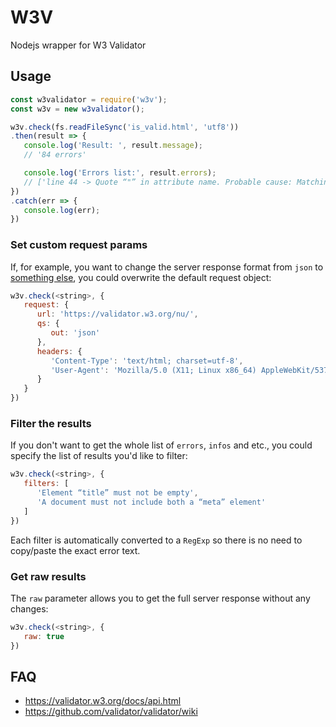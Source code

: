 # W3V
Nodejs wrapper for W3 Validator


## Usage
```javascript
const w3validator = require('w3v');
const w3v = new w3validator();

w3v.check(fs.readFileSync('is_valid.html', 'utf8'))
.then(result => {
   console.log('Result: ', result.message);
   // '84 errors'

   console.log('Errors list:', result.errors);
   // ['line 44 -> Quote “"” in attribute name. Probable cause: Matching quote missing somewhere earlier.']
})
.catch(err => {
   console.log(err);
})
```

### Set custom request params
If, for example, you want to change the server response format from `json` to [something else](https://github.com/validator/validator/wiki/Service-%C2%BB-Common-params#out), you could overwrite the default request object:
```javascript
w3v.check(<string>, {
   request: {
      url: 'https://validator.w3.org/nu/',
      qs: {
         out: 'json'
      },
      headers: {
         'Content-Type': 'text/html; charset=utf-8',
         'User-Agent': 'Mozilla/5.0 (X11; Linux x86_64) AppleWebKit/537.36 (KHTML, like Gecko) Chrome/41.0.2272.101 Safari/537.36'
      }
   }
})
```

### Filter the results
If you don't want to get the whole list of `errors`, `infos` and etc., you could specify the list of results you'd like to filter:
```javascript
w3v.check(<string>, {
   filters: [
      'Element “title” must not be empty',
      'A document must not include both a “meta” element'
   ]
})
```
Each filter is automatically converted to a `RegExp` so there is no need to copy/paste the exact error text.


### Get raw results
The `raw` parameter allows you to get the full server response without any changes:
```javascript
w3v.check(<string>, {
   raw: true
})
```


## FAQ
- https://validator.w3.org/docs/api.html
- https://github.com/validator/validator/wiki

